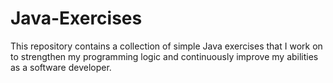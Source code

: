 # Java-Exercises
This repository contains a collection of simple Java exercises that I work on to strengthen my programming logic and continuously improve my abilities as a software developer.
